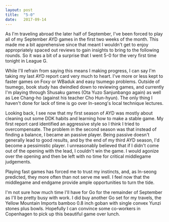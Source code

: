 ```yaml
---
layout: post
title:  "5-0"
date:   2017-09-14
---
```


As I'm traveling abroad the later half of September, I've been forced
to play all of my September AYD games in the first two weeks of the
month. This made me a bit apprehensive since that meant I wouldn't get
to enjoy appropriately spaced out reviews to gain insights to bring to
the following rounds. So it was a bit of a surprise that I went 5-0
for the very first time tonight in League G.

While I'll refrain from saying this means I making progress, I can say
I'm taking my last AYD report card very much to heart. I've more or less
kept to faster games on Foxy or WBaduk and easy tsumego
problems. Outside of tsumego, book study has dwindled down to
reviewing games, and currently I'm playing through Shusaku games
(Ota Yuzo Sanjunbango again) as well as Lee
Chang-ho (against his teacher Cho Hun-hyun). The only thing I haven't
done for lack of time is go over In-seong's local technique lectures.

Looking back, I see now that my first season of AYD was mostly about
cleaning out some DDK habits and learning how to make a stable
game. My first report card identified an aggressive style so I think
I tried to overcompensate. The problem in the second season was that
instead of finding a balance, I became an passive player. Being
passive doesn't generally lead to good results, and by the end of my
third AYD season, I'd become a pessimistic player. I unreasonably
believed that if I didn't come out of the opening with the lead, I
couldn't win the game. I would agonize over the opening and then be
left with no time for critical middlegame judgements.

Playing fast games has forced me to trust my instincts, and, as
In-seong predicted, they more often than not serve me well. I feel now
that the middlegame and endgame provide ample opportunities to turn
the tide.

I'm not sure how much time I'll have for Go for the remainder of
September as I'll be pretty busy with work. I did buy another Go set
for my travels, the Yellow Mountain Imports bamboo 0.8 inch goban with
single convex Yunzi stones plus bowls. Hopefully I can convince some
co-workers in Copenhagen to pick up this beautiful game over lunch.

